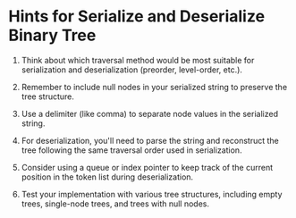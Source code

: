 # Hints for Serialize and Deserialize Binary Tree

1. Think about which traversal method would be most suitable for serialization and deserialization (preorder, level-order, etc.).

2. Remember to include null nodes in your serialized string to preserve the tree structure.

3. Use a delimiter (like comma) to separate node values in the serialized string.

4. For deserialization, you'll need to parse the string and reconstruct the tree following the same traversal order used in serialization.

5. Consider using a queue or index pointer to keep track of the current position in the token list during deserialization.

6. Test your implementation with various tree structures, including empty trees, single-node trees, and trees with null nodes.
